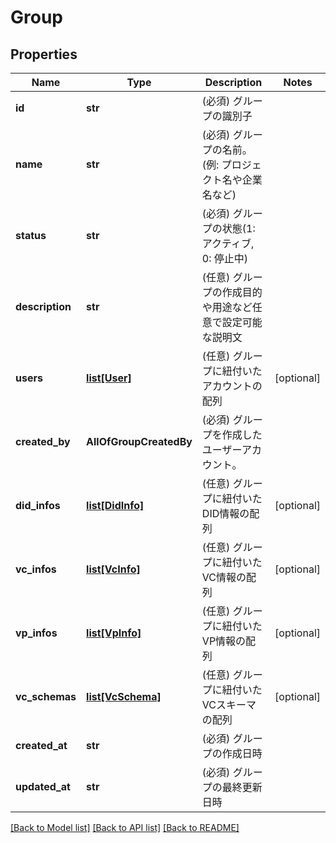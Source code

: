 # Group

## Properties
Name | Type | Description | Notes
------------ | ------------- | ------------- | -------------
**id** | **str** | (必須) グループの識別子 | 
**name** | **str** | (必須) グループの名前。(例: プロジェクト名や企業名など) | 
**status** | **str** | (必須) グループの状態(1: アクティブ, 0: 停止中) | 
**description** | **str** | (任意) グループの作成目的や用途など任意で設定可能な説明文 | 
**users** | [**list[User]**](User.md) | (任意) グループに紐付いたアカウントの配列 | [optional] 
**created_by** | **AllOfGroupCreatedBy** | (必須) グループを作成したユーザーアカウント。 | 
**did_infos** | [**list[DidInfo]**](DidInfo.md) | (任意) グループに紐付いたDID情報の配列 | [optional] 
**vc_infos** | [**list[VcInfo]**](VcInfo.md) | (任意) グループに紐付いたVC情報の配列 | [optional] 
**vp_infos** | [**list[VpInfo]**](VpInfo.md) | (任意) グループに紐付いたVP情報の配列 | [optional] 
**vc_schemas** | [**list[VcSchema]**](VcSchema.md) | (任意) グループに紐付いたVCスキーマの配列 | [optional] 
**created_at** | **str** | (必須) グループの作成日時 | 
**updated_at** | **str** | (必須) グループの最終更新日時 | 

[[Back to Model list]](../README.md#documentation-for-models) [[Back to API list]](../README.md#documentation-for-api-endpoints) [[Back to README]](../README.md)

